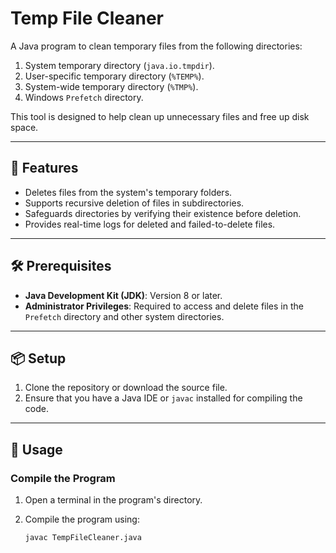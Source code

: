 # Temp File Cleaner

A Java program to clean temporary files from the following directories:

1. System temporary directory (`java.io.tmpdir`).
2. User-specific temporary directory (`%TEMP%`).
3. System-wide temporary directory (`%TMP%`).
4. Windows `Prefetch` directory.

This tool is designed to help clean up unnecessary files and free up disk space.

---

## 🚀 Features

- Deletes files from the system's temporary folders.
- Supports recursive deletion of files in subdirectories.
- Safeguards directories by verifying their existence before deletion.
- Provides real-time logs for deleted and failed-to-delete files.

---

## 🛠️ Prerequisites

- **Java Development Kit (JDK)**: Version 8 or later.
- **Administrator Privileges**: Required to access and delete files in the `Prefetch` directory and other system directories.

---

## 📦 Setup

1. Clone the repository or download the source file.
2. Ensure that you have a Java IDE or `javac` installed for compiling the code.

---

## 🚀 Usage

### Compile the Program
1. Open a terminal in the program's directory.
2. Compile the program using:

   ```bash
   javac TempFileCleaner.java
